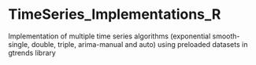 # TimeSeries_Implementations_R
Implementation of multiple time series algorithms (exponential smooth-single, double, triple, arima-manual and auto) using preloaded datasets in gtrends library
